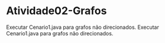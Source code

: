 # Atividade02-Grafos

Executar Cenario1.java para grafos não direcionados. 
Executar Cenario1.java para grafos não direcionados.
